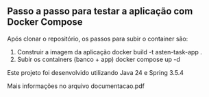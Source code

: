 ## Passo a passo para testar a aplicação com Docker Compose
Após clonar o repositório, os passos para subir o container são:
1. Construir a imagem da aplicação
docker build -t asten-task-app .
3. Subir os containers (banco + app)
docker compose up -d

Este projeto foi desenvolvido utilizando Java 24 e Spring 3.5.4

Mais informações no arquivo documentacao.pdf
